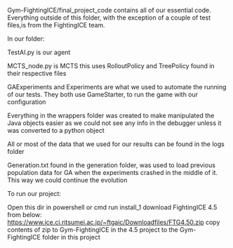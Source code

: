 Gym-FightingICE/final_project_code contains all of our essential code. Everything outside of this folder, with the exception of a couple of test files,is from the FightingICE team. 

In our folder:

TestAI.py is our agent

MCTS_node.py is MCTS this uses RolloutPolicy and TreePolicy found in their respective files

GAExperiments and Experiments are what we used to automate the running of our tests. They both use GameStarter, to run the game with our configuration

Everything in the wrappers folder was created to make manipulated the Java objects easier as we could not see any info in the debugger unless it was converted to a python object

All or most of the data that we used for our results can be found in the logs folder

Generation.txt found in the generation folder, was used to load previous population data for GA when the experiments crashed in the middle of it. This way we could continue the evolution


To run our project:

Open this dir in powershell or cmd
run install_1
download FightingICE 4.5 from below:
https://www.ice.ci.ritsumei.ac.jp/~ftgaic/Downloadfiles/FTG4.50.zip
copy contents of zip to Gym-FightingICE in the 4.5 project to the Gym-FightingICE folder in this project
